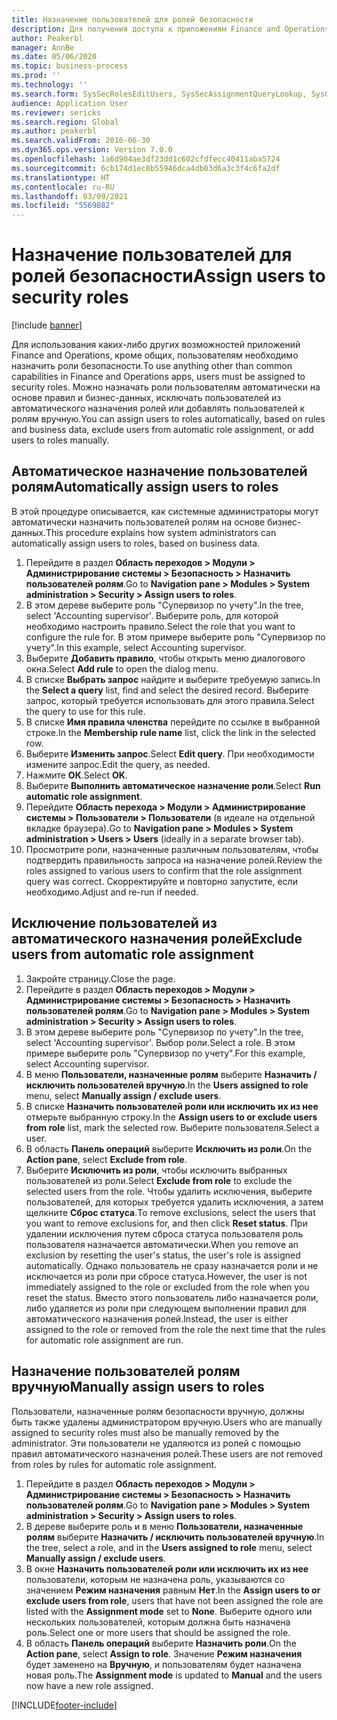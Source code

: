 ```yaml
---
title: Назначение пользователей для ролей безопасности
description: Для получения доступа к приложениям Finance and Operations пользователи должны быть назначены ролям безопасности.
author: Peakerbl
manager: AnnBe
ms.date: 05/06/2020
ms.topic: business-process
ms.prod: ''
ms.technology: ''
ms.search.form: SysSecRolesEditUsers, SysSecAssignmentQueryLookup, SysQueryForm, SysSecRoleExcludeUsers
audience: Application User
ms.reviewer: sericks
ms.search.region: Global
ms.author: peakerbl
ms.search.validFrom: 2016-06-30
ms.dyn365.ops.version: Version 7.0.0
ms.openlocfilehash: 1a6d904ae3df23dd1c602cfdfecc40411aba5724
ms.sourcegitcommit: 6cb174d1ec8b55946dca4db03d6a3c3f4c6fa2df
ms.translationtype: HT
ms.contentlocale: ru-RU
ms.lasthandoff: 03/09/2021
ms.locfileid: "5569882"
---
```

# <a name="assign-users-to-security-roles"></a><span data-ttu-id="d714a-103">Назначение пользователей для ролей безопасности</span><span class="sxs-lookup"><span data-stu-id="d714a-103">Assign users to security roles</span></span>

[!include [banner](../../includes/banner.md)]

<span data-ttu-id="d714a-104">Для использования каких-либо других возможностей приложений Finance and Operations, кроме общих, пользователям необходимо назначить роли безопасности.</span><span class="sxs-lookup"><span data-stu-id="d714a-104">To use anything other than common capabilities in Finance and Operations apps, users must be assigned to security roles.</span></span> <span data-ttu-id="d714a-105">Можно назначать роли пользователям автоматически на основе правил и бизнес-данных, исключать пользователей из автоматического назначения ролей или добавлять пользователей к ролям вручную.</span><span class="sxs-lookup"><span data-stu-id="d714a-105">You can assign users to roles automatically, based on rules and business data, exclude users from automatic role assignment, or add users to roles manually.</span></span>

## <a name="automatically-assign-users-to-roles"></a><span data-ttu-id="d714a-106">Автоматическое назначение пользователей ролям</span><span class="sxs-lookup"><span data-stu-id="d714a-106">Automatically assign users to roles</span></span>
<span data-ttu-id="d714a-107">В этой процедуре описывается, как системные администраторы могут автоматически назначить пользователей ролям на основе бизнес-данных.</span><span class="sxs-lookup"><span data-stu-id="d714a-107">This procedure explains how system administrators can automatically assign users to roles, based on business data.</span></span> 
1. <span data-ttu-id="d714a-108">Перейдите в раздел **Область переходов > Модули > Администрирование системы > Безопасность > Назначить пользователей ролям**.</span><span class="sxs-lookup"><span data-stu-id="d714a-108">Go to **Navigation pane > Modules > System administration > Security > Assign users to roles**.</span></span>
2. <span data-ttu-id="d714a-109">В этом дереве выберите роль "Супервизор по учету".</span><span class="sxs-lookup"><span data-stu-id="d714a-109">In the tree, select 'Accounting supervisor'.</span></span> <span data-ttu-id="d714a-110">Выберите роль, для которой необходимо настроить правило.</span><span class="sxs-lookup"><span data-stu-id="d714a-110">Select the role that you want to configure the rule for.</span></span> <span data-ttu-id="d714a-111">В этом примере выберите роль "Супервизор по учету".</span><span class="sxs-lookup"><span data-stu-id="d714a-111">In this example, select Accounting supervisor.</span></span> 
3. <span data-ttu-id="d714a-112">Выберите **Добавить правило**, чтобы открыть меню диалогового окна.</span><span class="sxs-lookup"><span data-stu-id="d714a-112">Select **Add rule** to open the dialog menu.</span></span>
4. <span data-ttu-id="d714a-113">В списке **Выбрать запрос** найдите и выберите требуемую запись.</span><span class="sxs-lookup"><span data-stu-id="d714a-113">In the **Select a query** list, find and select the desired record.</span></span> <span data-ttu-id="d714a-114">Выберите запрос, который требуется использовать для этого правила.</span><span class="sxs-lookup"><span data-stu-id="d714a-114">Select the query to use for this rule.</span></span>  
5. <span data-ttu-id="d714a-115">В списке **Имя правила членства** перейдите по ссылке в выбранной строке.</span><span class="sxs-lookup"><span data-stu-id="d714a-115">In the **Membership rule name** list, click the link in the selected row.</span></span>
6. <span data-ttu-id="d714a-116">Выберите **Изменить запрос**.</span><span class="sxs-lookup"><span data-stu-id="d714a-116">Select **Edit query**.</span></span> <span data-ttu-id="d714a-117">При необходимости измените запрос.</span><span class="sxs-lookup"><span data-stu-id="d714a-117">Edit the query, as needed.</span></span>  
7. <span data-ttu-id="d714a-118">Нажмите **ОК**.</span><span class="sxs-lookup"><span data-stu-id="d714a-118">Select **OK**.</span></span>
8. <span data-ttu-id="d714a-119">Выберите **Выполнить автоматическое назначение роли**.</span><span class="sxs-lookup"><span data-stu-id="d714a-119">Select **Run automatic role assignment**.</span></span>
9. <span data-ttu-id="d714a-120">Перейдите **Область перехода > Модули > Администрирование системы > Пользователи > Пользователи** (в идеале на отдельной вкладке браузера).</span><span class="sxs-lookup"><span data-stu-id="d714a-120">Go to **Navigation pane > Modules > System administration > Users > Users** (ideally in a separate browser tab).</span></span>
10. <span data-ttu-id="d714a-121">Просмотрите роли, назначенные различным пользователям, чтобы подтвердить правильность запроса на назначение ролей.</span><span class="sxs-lookup"><span data-stu-id="d714a-121">Review the roles assigned to various users to confirm that the role assignment query was correct.</span></span> <span data-ttu-id="d714a-122">Скорректируйте и повторно запустите, если необходимо.</span><span class="sxs-lookup"><span data-stu-id="d714a-122">Adjust and re-run if needed.</span></span>

## <a name="exclude-users-from-automatic-role-assignment"></a><span data-ttu-id="d714a-123">Исключение пользователей из автоматического назначения ролей</span><span class="sxs-lookup"><span data-stu-id="d714a-123">Exclude users from automatic role assignment</span></span>
1. <span data-ttu-id="d714a-124">Закройте страницу.</span><span class="sxs-lookup"><span data-stu-id="d714a-124">Close the page.</span></span>
2. <span data-ttu-id="d714a-125">Перейдите в раздел **Область переходов > Модули > Администрирование системы > Безопасность > Назначить пользователей ролям**.</span><span class="sxs-lookup"><span data-stu-id="d714a-125">Go to **Navigation pane > Modules > System administration > Security > Assign users to roles**.</span></span>
3. <span data-ttu-id="d714a-126">В этом дереве выберите роль "Супервизор по учету".</span><span class="sxs-lookup"><span data-stu-id="d714a-126">In the tree, select 'Accounting supervisor'.</span></span> <span data-ttu-id="d714a-127">Выбор роли.</span><span class="sxs-lookup"><span data-stu-id="d714a-127">Select a role.</span></span> <span data-ttu-id="d714a-128">В этом примере выберите роль "Супервизор по учету".</span><span class="sxs-lookup"><span data-stu-id="d714a-128">For this example, select Accounting supervisor.</span></span>  
4. <span data-ttu-id="d714a-129">В меню **Пользователи, назначенные ролям** выберите **Назначить / исключить пользователей вручную**.</span><span class="sxs-lookup"><span data-stu-id="d714a-129">In the **Users assigned to role** menu, select **Manually assign / exclude users**.</span></span>
5. <span data-ttu-id="d714a-130">В списке **Назначить пользователей роли или исключить их из нее** отмерьте выбранную строку.</span><span class="sxs-lookup"><span data-stu-id="d714a-130">In the **Assign users to or exclude users from role** list, mark the selected row.</span></span> <span data-ttu-id="d714a-131">Выберите пользователя.</span><span class="sxs-lookup"><span data-stu-id="d714a-131">Select a user.</span></span>  
6. <span data-ttu-id="d714a-132">В область **Панель операций** выберите **Исключить из роли**.</span><span class="sxs-lookup"><span data-stu-id="d714a-132">On the **Action pane**, select **Exclude from role**.</span></span>
7. <span data-ttu-id="d714a-133">Выберите **Исключить из роли**, чтобы исключить выбранных пользователей из роли.</span><span class="sxs-lookup"><span data-stu-id="d714a-133">Select **Exclude from role** to exclude the selected users from the role.</span></span> <span data-ttu-id="d714a-134">Чтобы удалить исключения, выберите пользователей, для которых требуется удалить исключения, а затем щелкните **Сброс статуса**.</span><span class="sxs-lookup"><span data-stu-id="d714a-134">To remove exclusions, select the users that you want to remove exclusions for, and then click **Reset status**.</span></span> <span data-ttu-id="d714a-135">При удалении исключения путем сброса статуса пользователя роль пользователя назначается автоматически.</span><span class="sxs-lookup"><span data-stu-id="d714a-135">When you remove an exclusion by resetting the user's status, the user's role is assigned automatically.</span></span> <span data-ttu-id="d714a-136">Однако пользователь не сразу назначается роли и не исключается из роли при сбросе статуса.</span><span class="sxs-lookup"><span data-stu-id="d714a-136">However, the user is not immediately assigned to the role or excluded from the role when you reset the status.</span></span> <span data-ttu-id="d714a-137">Вместо этого пользователь либо назначается роли, либо удаляется из роли при следующем выполнении правил для автоматического назначения ролей.</span><span class="sxs-lookup"><span data-stu-id="d714a-137">Instead, the user is either assigned to the role or removed from the role the next time that the rules for automatic role assignment are run.</span></span>  

## <a name="manually-assign-users-to-roles"></a><span data-ttu-id="d714a-138">Назначение пользователей ролям вручную</span><span class="sxs-lookup"><span data-stu-id="d714a-138">Manually assign users to roles</span></span>
<span data-ttu-id="d714a-139">Пользователи, назначенные ролям безопасности вручную, должны быть также удалены администратором вручную.</span><span class="sxs-lookup"><span data-stu-id="d714a-139">Users who are manually assigned to security roles must also be manually removed by the administrator.</span></span> <span data-ttu-id="d714a-140">Эти пользователи не удаляются из ролей с помощью правил автоматического назначения ролей.</span><span class="sxs-lookup"><span data-stu-id="d714a-140">These users are not removed from roles by rules for automatic role assignment.</span></span>

1. <span data-ttu-id="d714a-141">Перейдите в раздел **Область переходов > Модули > Администрирование системы > Безопасность > Назначить пользователей ролям**.</span><span class="sxs-lookup"><span data-stu-id="d714a-141">Go to **Navigation pane > Modules > System administration > Security > Assign users to roles**.</span></span>
2. <span data-ttu-id="d714a-142">В дереве выберите роль и в меню **Пользователи, назначенные ролям** выберите **Назначить / исключить пользователей вручную**.</span><span class="sxs-lookup"><span data-stu-id="d714a-142">In the tree, select a role, and in the **Users assigned to role** menu, select **Manually assign / exclude users**.</span></span>
4. <span data-ttu-id="d714a-143">В окне **Назначить пользователей роли или исключить их из нее** пользователи, которым не назначена роль, указываются со значением **Режим назначения** равным **Нет**.</span><span class="sxs-lookup"><span data-stu-id="d714a-143">In the **Assign users to or exclude users from role**, users that have not been assigned the role are listed with the **Assignment mode** set to **None**.</span></span> <span data-ttu-id="d714a-144">Выберите одного или нескольких пользователей, которым должна быть назначена роль.</span><span class="sxs-lookup"><span data-stu-id="d714a-144">Select one or more users that should be assigned the role.</span></span>
5. <span data-ttu-id="d714a-145">В область **Панель операций** выберите **Назначить роли**.</span><span class="sxs-lookup"><span data-stu-id="d714a-145">On the **Action pane**, select **Assign to role**.</span></span> <span data-ttu-id="d714a-146">Значение **Режим назначения** будет заменено на **Вручную**, и пользователям будет назначена новая роль.</span><span class="sxs-lookup"><span data-stu-id="d714a-146">The **Assignment mode** is updated to **Manual** and the users now have a new role assigned.</span></span>


[!INCLUDE[footer-include](../../../../includes/footer-banner.md)]